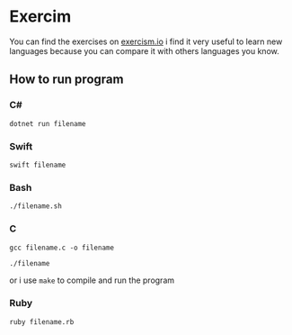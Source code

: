 # Exercim

You can find the exercises on [exercism.io](https://exercism.io/my/tracks)
i find it very useful to learn new languages because you can compare it with others languages you know.

## How to run program

### C#
`dotnet run filename`

### Swift

`swift filename`

### Bash

`./filename.sh`

### C

`gcc filename.c -o filename`

`./filename`

or i use `make` to compile and run the program

### Ruby

`ruby filename.rb`
